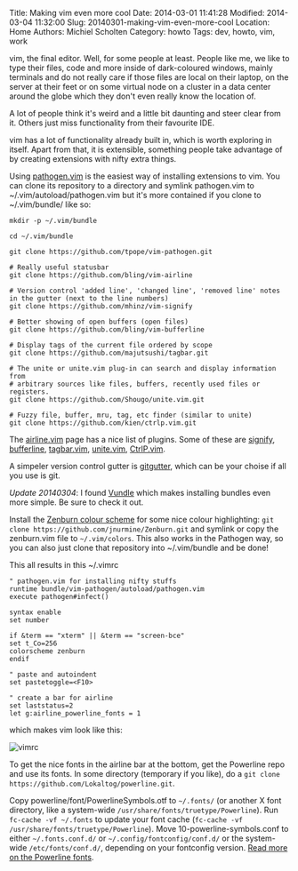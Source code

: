 Title: Making vim even more cool
Date: 2014-03-01 11:41:28
Modified: 2014-03-04 11:32:00
Slug: 20140301-making-vim-even-more-cool
Location: Home
Authors: Michiel Scholten
Category: howto
Tags: dev, howto, vim, work

vim, the final editor. Well, for some people at least. People like me, we like to type their files, code and more inside of dark-coloured windows, mainly terminals and do not really care if those files are local on their laptop, on the server at their feet or on some virtual node on a cluster in a data center around the globe which they don't even really know the location of.

A lot of people think it's weird and a little bit daunting and steer clear from it. Others just miss functionality from their favourite IDE. 

vim has a lot of functionality already built in, which is worth exploring in itself. Apart from that, it is extensible, something people take advantage of by creating extensions with nifty extra things.

Using [pathogen.vim](https://github.com/tpope/vim-pathogen) is the easiest way of installing extensions to vim. You can clone its repository to a directory and symlink pathogen.vim to ~/.vim/autoload/pathogen.vim but it's more contained if you clone to ~/.vim/bundle/ like so:

	mkdir -p ~/.vim/bundle

	cd ~/.vim/bundle

	git clone https://github.com/tpope/vim-pathogen.git

	# Really useful statusbar
	git clone https://github.com/bling/vim-airline

	# Version control 'added line', 'changed line', 'removed line' notes in the gutter (next to the line numbers)
	git clone https://github.com/mhinz/vim-signify

	# Better showing of open buffers (open files)
	git clone https://github.com/bling/vim-bufferline

	# Display tags of the current file ordered by scope
	git clone https://github.com/majutsushi/tagbar.git

	# The unite or unite.vim plug-in can search and display information from
	# arbitrary sources like files, buffers, recently used files or registers.
	git clone https://github.com/Shougo/unite.vim.git

	# Fuzzy file, buffer, mru, tag, etc finder (similar to unite)
	git clone https://github.com/kien/ctrlp.vim.git

The [airline.vim](https://github.com/bling/vim-airline/) page has a nice list of plugins. Some of these are 
[signify](https://github.com/mhinz/vim-signify),
[bufferline](https://github.com/bling/vim-bufferline),
[tagbar.vim](https://github.com/majutsushi/tagbar),
[unite.vim](https://github.com/Shougo/unite.vim),
[CtrlP.vim](https://github.com/kien/ctrlp.vim).

A simpeler version control gutter is [gitgutter](https://github.com/airblade/vim-gitgutter), which can be your choise if all you use is git.

*Update 20140304*: I found [Vundle](https://github.com/gmarik/Vundle.vim) which makes installing bundles even more simple. Be sure to check it out.

Install the [Zenburn colour scheme](https://github.com/jnurmine/Zenburn) for some nice colour highlighting: `git clone https://github.com/jnurmine/Zenburn.git` and symlink or copy the zenburn.vim file to `~/.vim/colors`. This also works in the Pathogen way, so you can also just clone that repository into ~/.vim/bundle and be done!

This all results in this ~/.vimrc

	" pathogen.vim for installing nifty stuffs
	runtime bundle/vim-pathogen/autoload/pathogen.vim
	execute pathogen#infect()

	syntax enable
	set number

	if &term == "xterm" || &term == "screen-bce"
	set t_Co=256
	colorscheme zenburn
	endif

	" paste and autoindent
	set pastetoggle=<F10>

	" create a bar for airline
	set laststatus=2
	let g:airline_powerline_fonts = 1 

which makes vim look like this:

![vimrc](http://dammit.nl/images/content/20140301_vimrc.png)

To get the nice fonts in the airline bar at the bottom, get the Powerline repo and use its fonts. In some directory (temporary if you like), do a `git clone https://github.com/Lokaltog/powerline.git`.

Copy powerline/font/PowerlineSymbols.otf to `~/.fonts/` (or another X font directory, like a system-wide `/usr/share/fonts/truetype/Powerline`).
Run `fc-cache -vf ~/.fonts` to update your font cache (`fc-cache -vf  /usr/share/fonts/truetype/Powerline`).
Move 10-powerline-symbols.conf to either `~/.fonts.conf.d/` or `~/.config/fontconfig/conf.d/` or the system-wide `/etc/fonts/conf.d/`, depending on your fontconfig version.  [Read more on the Powerline fonts](https://powerline.readthedocs.org/en/latest/installation/linux.html#font-installation).
